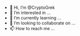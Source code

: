 - 👋 Hi, I’m @CryptoGrek
- 👀 I’m interested in ...
- 🌱 I’m currently learning ...
- 💞️ I’m looking to collaborate on ...
- 📫 How to reach me ...

<!---
CryptoGrek/CryptoGrek is a ✨ special ✨ repository because its `README.md` (this file) appears on your GitHub profile.
You can click the Preview link to take a look at your changes.
--->
